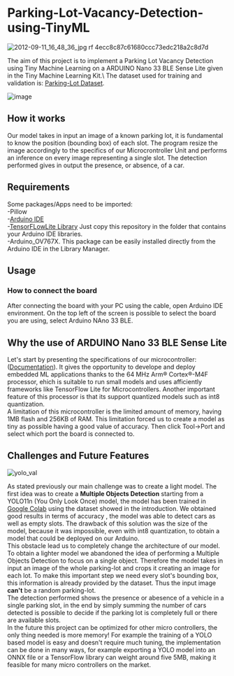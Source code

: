 # Parking-Lot-Vacancy-Detection-using-TinyML

![2012-09-11_16_48_36_jpg rf 4ecc8c87c61680ccc73edc218a2c8d7d](https://github.com/user-attachments/assets/45310e9d-bc77-4c76-ab5b-d59522dbb253)


The aim of this project is to implement a Parking Lot Vacancy Detection using Tiny Machine Learning on a ARDUINO Nano 33 BLE Sense Lite given in the Tiny Machine Learning Kit.\ 
The dataset used for training and validation is: [Parking-Lot Dataset](https://public.roboflow.com/object-detection/pklot/2).

![image](https://github.com/user-attachments/assets/d3386dd5-e264-4dba-a1b0-0fe0281f54b1)


## How it works
Our model takes in input an image of a known parking lot, it is fundamental to know the position (bounding box) of each slot. The program resize the image accordingly to the specifics of our Microcrontroller Unit and performs an inference on every image representing a single slot. The detection performed gives in output the presence, or absence, of a car. 

## Requirements
Some packages/Apps need to be imported:  
-Pillow  
-[Arduino IDE](https://www.arduino.cc/en/software/)  
-[TensorFLowLite Library](https://github.com/tensorflow/tflite-micro-arduino-examples) Just copy this repository in the folder that contains your Arduino IDE libraries.   
-Arduino_OV767X. This package can be easily installed directly from the Arduino IDE in the Library Manager.  

## Usage  
### How to connect the board
After connecting the board with your PC using the cable, open Arduino IDE environment. On the top left of the screen is possible to select the board you are using, select Arduino NAno 33 BLE.




## Why the use of ARDUINO Nano 33 BLE Sense Lite
Let's start by presenting the specifications of our microcontroller: ([Documentation](https://docs.arduino.cc/hardware/nano-33-ble-sense/)). It gives the opportunity to develope and deploy embedded ML applications thanks to the 64 MHz Arm® Cortex®-M4F processor, ehich is suitable to run small models and uses afficiently frameworks like TensorFlow Lite for Microcontrollers. Another important feature of this processor is that its support quantized models such as int8 quantization.\
A limitation of this microcontroller is the limited amount of memory, having 1MB flash and 256KB of RAM. This limitation forced us to create a model as tiny as possible having a good value of accuracy. Then click Tool->Port and select which port the board is connected to.  


## Challenges and Future Features

![yolo_val](https://github.com/user-attachments/assets/beb59485-a05e-42f1-bcf9-6a714d027080)


As stated previously our main challenge was to create a light model. The first idea was to create a **Multiple Objects Detection** starting from a YOLO11n (You Only Look Once) model, the model has been trained in [Google Colab](https://colab.research.google.com/drive/1cFkwcUO_BYdpvcR7aoafKTgsltCv9rN1#scrollTo=o3bnmf2ZgfIC&line=1&uniqifier=1) using the dataset showed in the introduction. We obtained good results in terms of accuracy , the model was able to detect cars as well as empty slots. The drawback of this solution was the size of the model, because it was impossible, even with int8 quantization, to obtain a model that could be deployed on our Arduino.  
This obstacle lead us to completely change the architecture of our model.  
To obtain a lighter model we abandoned the idea of performing a Multiple Objects Detection to focus on a single object. Therefore the model takes in input an image of the whole parking-lot and crops it creating an image for each lot. To make this important step we need every slot's bounding box, this information is already provided by the dataset. Thus the input image **can't** be a random parking-lot.  
The detection performed shows the presence or abesence of a vehicle in a single parking slot, in the end by simply summing the number of cars detected is possible to decide if the parking lot is completely full or there are available slots.  
In the future this project can be optimized for other micro controllers, the only thing needed is more memory! For example the training of a YOLO based model is easy and doesn't require much tuning, the implementation can be done in many ways, for example exporting a YOLO model into an ONNX file or a TensorFlow library can weight around five 5MB, making it feasible for many micro controllers on the market.










